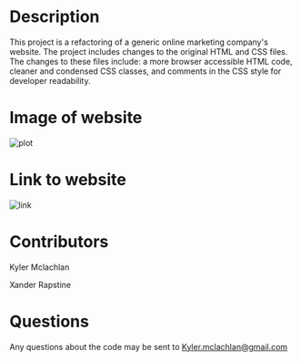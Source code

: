 # Description

This project is a refactoring of a generic online marketing company's website. The project includes changes to the original HTML and CSS files. The changes to these files include: a more browser accessible HTML code, cleaner and condensed CSS classes, and comments in the CSS style for developer readability.  

# Image of website
![plot](./assets/images/Capture_of_website.PNG")

# Link to website

![link](https://kyler-mclachlan.github.io/Horiseon-SEO-and-Accessibility-Optimization/)

# Contributors 
Kyler Mclachlan 

Xander Rapstine 

# Questions 

Any questions about the code may be sent to Kyler.mclachlan@gmail.com

